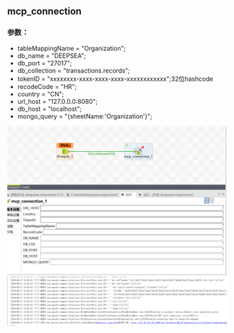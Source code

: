 ## mcp_connection

### 参数：
- tableMappingName = "Organization";
- db_name = "DEEPSEA";
- db_port = "27017";
- db_collection = "transactions.records";
- tokenID = "xxxxxxxx-xxxx-xxxx-xxxx-xxxxxxxxxxxx";32位hashcode
- recodeCode = "HR";
- country = "CN";
- url_host = "127.0.0.0:8080";
- db_host = "localhost";
- mongo_query = "{sheetName:'Organization'}";

![运行](resources/images/img.PNG? "参数")
![效果](resources/images/img2.PNG? "效果")